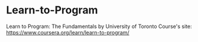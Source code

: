 # Learn-to-Program
Learn to Program: The Fundamentals by University of Toronto
Course's site: https://www.coursera.org/learn/learn-to-program/
